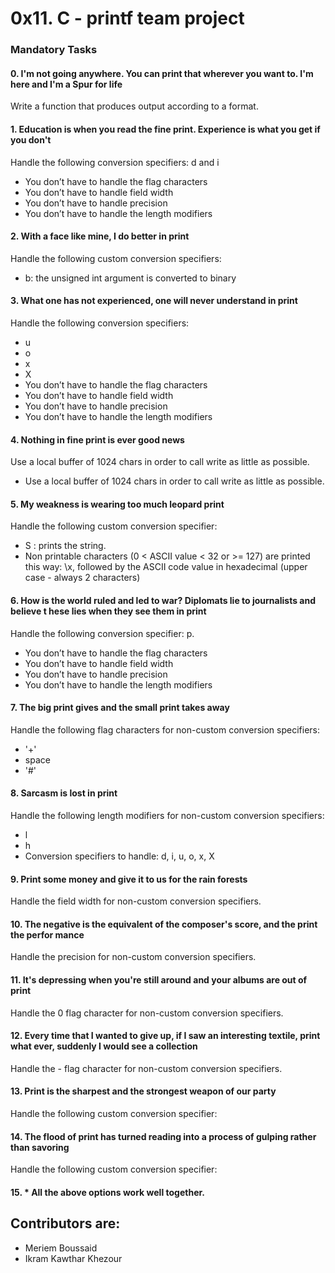 <h1>0x11. C - printf team project</h1>

<h3>Mandatory Tasks</h3>

<h4>0. I'm not going anywhere. You can print that wherever you want to. I'm here and I'm
a Spur for life</h4>                                                               
<p>Write a function that produces output according to a format.</p>                      
                                                                                    
                                                                                    
<h4>1. Education is when you read the fine print. Experience is what you get if you don't</h4>
<p> Handle the following conversion specifiers: d and i</p>
   
- You don’t have to handle the flag characters
- You don’t have to handle field width
- You don’t have to handle precision
- You don’t have to handle the length modifiers

<h4>2. With a face like mine, I do better in print</h4>                                      
<p>Handle the following custom conversion specifiers:</p> 

- b: the unsigned int argument is converted to binary
                                                                                    
<h4>3. What one has not experienced, one will never understand in print</h4>               
<p>Handle the following conversion specifiers:</p>

- u
- o
- x
- X
- You don’t have to handle the flag characters
- You don’t have to handle field width
- You don’t have to handle precision
- You don’t have to handle the length modifiers
                                                                                    
<h4>4. Nothing in fine print is ever good news</h4>
<p>Use a local buffer of 1024 chars in order to call write as little as possible.</p>

- Use a local buffer of 1024 chars in order to call write as little as possible.
                                                                                    
<h4>5. My weakness is wearing too much leopard print </h4>                                   
<p>Handle the following custom conversion specifier: </p>

- S : prints the string.
- Non printable characters (0 < ASCII value < 32 or >= 127) are printed this way: \x, followed by the ASCII code value in hexadecimal (upper case - always 2 characters)
                                                                                    
<h4>6. How is the world ruled and led to war? Diplomats lie to journalists and believe t
hese lies when they see them in print</h4>                                  
<p>Handle the following conversion specifier: p.</p>  

- You don’t have to handle the flag characters
- You don’t have to handle field width
- You don’t have to handle precision
- You don’t have to handle the length modifiers
                                                                                    
<h4>7. The big print gives and the small print takes away </h4>                              
<p>Handle the following flag characters for non-custom conversion specifiers:</p>

- '+'
- space
- '#'
                                                                                    
<h4>8. Sarcasm is lost in print </h4>                                                        
<p>Handle the following length modifiers for non-custom conversion specifiers:</p>         
                                                                                    
- l                                                                                   
- h                                                                                   
- Conversion specifiers to handle: d, i, u, o, x, X                                   
                                                                                    
<h4>9. Print some money and give it to us for the rain forests</h4>                          
<p>Handle the field width for non-custom conversion specifiers.  </p>                      
                                                                                    
<h4>10. The negative is the equivalent of the composer's score, and the print the perfor mance </h4>                                                                         
<p>Handle the precision for non-custom conversion specifiers. </p>      

<h4>11. It's depressing when you're still around and your albums are out of print</h4>    
Handle the 0 flag character for non-custom conversion specifiers.                   
                                                                                    
<h4>12. Every time that I wanted to give up, if I saw an interesting textile, print what
 ever, suddenly I would see a collection  </h4>                                         
Handle the - flag character for non-custom conversion specifiers.                   
                                                                                    
<h4>13. Print is the sharpest and the strongest weapon of our party </h4>                  
Handle the following custom conversion specifier:                                   
                                                                                    
<h4>14. The flood of print has turned reading into a process of gulping rather than savoring </h4>
 Handle the following custom conversion specifier:                                   
                                                                                    
<h4>15. * All the above options work well together. </h4>

<h2>Contributors are:</h2>

 - Meriem Boussaid
 - Ikram Kawthar Khezour
